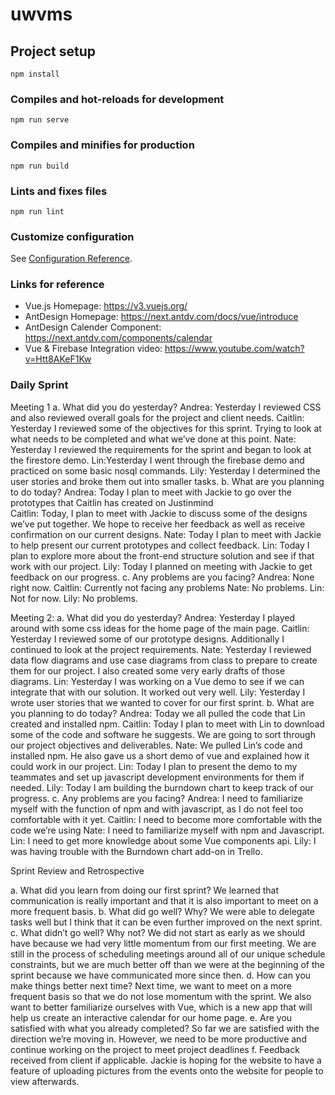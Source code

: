 # uwvms

## Project setup
```
npm install
```

### Compiles and hot-reloads for development
```
npm run serve
```

### Compiles and minifies for production
```
npm run build
```

### Lints and fixes files
```
npm run lint
```

### Customize configuration
See [Configuration Reference](https://cli.vuejs.org/config/).


### Links for reference
- Vue.js Homepage: https://v3.vuejs.org/
- AntDesign Homepage: https://next.antdv.com/docs/vue/introduce
- AntDesign Calender Component: https://next.antdv.com/components/calendar
- Vue & Firebase Integration video: https://www.youtube.com/watch?v=Htt8AKeF1Kw

### Daily Sprint
Meeting 1
a. What did you do yesterday?
Andrea: Yesterday I reviewed CSS and also reviewed overall goals for the project and client needs.
Caitlin: Yesterday I reviewed some of the objectives for this sprint. Trying to look at what needs to be completed and what we’ve done at this point.
Nate: Yesterday I reviewed the requirements for the sprint and began to look at the firestore demo.
	Lin:Yesterday I went through the firebase demo and practiced on some basic nosql commands.
	Lily: Yesterday I determined the user stories and broke them out into smaller tasks.
b. What are you planning to do today?
Andrea: Today I plan to meet with Jackie to go over the prototypes that Caitlin has created on Justinmind	
Caitlin: Today, I plan to meet with Jackie to discuss some of the designs we’ve put together. We hope to receive her feedback as well as receive confirmation on our current designs.
	Nate: Today I plan to meet with Jackie to help present our current prototypes and collect feedback.
	Lin: Today I plan to explore more about the front-end structure solution and see if that work with our project.
	Lily: Today I planned on meeting with Jackie to get feedback on our progress. 
c. Any problems are you facing?
	Andrea: None right now.
	Caitlin: Currently not facing any problems
	Nate: No problems.
	Lin: Not for now.
	Lily: No problems.

Meeting 2:
a. What did you do yesterday?
Andrea: Yesterday I played around with some css ideas for the home page of the main page.
Caitlin: Yesterday I reviewed some of our prototype designs. Additionally I continued to look at the project requirements.
	Nate: Yesterday I reviewed data flow diagrams and use case diagrams from class to prepare to create them for our project. I also created some very early drafts of those diagrams.
	Lin: Yesterday I was working on a Vue demo to see if we can integrate that with our solution. It worked out very well.
Lily: Yesterday I wrote user stories that we wanted to cover for our first sprint.
b. What are you planning to do today?
	Andrea: Today we all pulled the code that Lin created and installed npm.
Caitlin: Today I plan to meet with Lin to download some of the code and software he suggests. We are going to sort through our project objectives and deliverables. 
Nate: We pulled Lin’s code and installed npm. He also gave us a short demo of vue and explained how it could work in our project.
	Lin: Today I plan to present the demo to my teammates and set up javascript development environments for them if needed.
	Lily: Today I am building the burndown chart to keep track of our progress.
c. Any problems are you facing?
Andrea: I need to familiarize myself with the function of npm and with javascript, as I do not feel too comfortable with it yet.
	Caitlin: I need to become more comfortable with the code we’re using
	Nate: I need to familiarize myself with npm and Javascript.
	Lin: I need to get more knowledge about some Vue components api.
	Lily: I was having trouble with the Burndown chart add-on in Trello.


Sprint Review and Retrospective 

a. What did you learn from doing our first sprint?
We learned that communication is really important and that it is also important to meet on a more frequent basis. 
b. What did go well? Why?
We were able to delegate tasks well but I think that it can be even further improved on the next sprint.
c. What didn’t go well? Why not?
	We did not start as early as we should have because we had very little momentum from our first meeting. We are still in the process of scheduling meetings around all of our unique schedule constraints, but we are much better off than we were at the beginning of the sprint because we have communicated more since then.
d. How can you make things better next time?
	Next time, we want to meet on a more frequent basis so that we do not lose momentum with the sprint. We also want to better familiarize ourselves with Vue, which is a new app that will help us create an interactive calendar for our home page. 
e. Are you satisfied with what you already completed?
	So far we are satisfied with the direction we’re moving in. However, we need to be more productive and continue working on the project to meet project deadlines
f. Feedback received from client if applicable.
Jackie is hoping for the website to have a feature of uploading pictures from the events onto the website for people to view afterwards.

